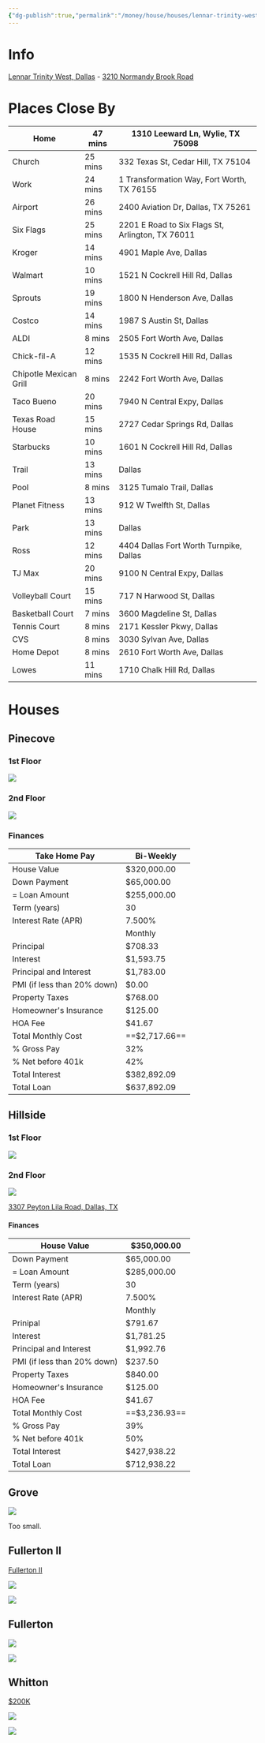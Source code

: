 ```yaml
---
{"dg-publish":true,"permalink":"/money/house/houses/lennar-trinity-west-dallas/","tags":["homes2023"],"created":"Jun 12, 2023, 8:24 PM"}
---
```



# Info

[Lennar Trinity West, Dallas](https://www.lennar.com/new-homes/texas/dallas-ft-worth/dallas/trinity-west) - [3210 Normandy Brook Road](https://goo.gl/maps/E9xtzgW8hmjzkXeZA)

# Places Close By

| Home                   | 47 mins | 1310 Leeward Ln, Wylie, TX 75098                 |
|------------------------|---------|--------------------------------------------------|
| Church                 | 25 mins | 332 Texas St, Cedar Hill, TX 75104               |
| Work                   | 24 mins | 1 Transformation Way, Fort Worth, TX 76155       |
| Airport                | 26 mins | 2400 Aviation Dr, Dallas, TX 75261               |
| Six Flags              | 25 mins | 2201 E Road to Six Flags St, Arlington, TX 76011 |
| Kroger                 | 14 mins | 4901 Maple Ave, Dallas                           |
| Walmart                | 10 mins | 1521 N Cockrell Hill Rd, Dallas                  |
| Sprouts                | 19 mins | 1800 N Henderson Ave, Dallas                     |
| Costco                 | 14 mins | 1987 S Austin St, Dallas                         |
| ALDI                   | 8 mins  | 2505 Fort Worth Ave, Dallas                      |
| Chick-fil-A            | 12 mins | 1535 N Cockrell Hill Rd, Dallas                  |
| Chipotle Mexican Grill | 8 mins  | 2242 Fort Worth Ave, Dallas                      |
| Taco Bueno             | 20 mins | 7940 N Central Expy, Dallas                      |
| Texas Road House       | 15 mins | 2727 Cedar Springs Rd, Dallas                    |
| Starbucks              | 10 mins | 1601 N Cockrell Hill Rd, Dallas                  |
| Trail                  | 13 mins | Dallas                                           |
| Pool                   | 8 mins  | 3125 Tumalo Trail, Dallas                        |
| Planet Fitness         | 13 mins | 912 W Twelfth St, Dallas                         |
| Park                   | 13 mins | Dallas                                           |
| Ross                   | 12 mins | 4404 Dallas Fort Worth Turnpike, Dallas          |
| TJ Max                 | 20 mins | 9100 N Central Expy, Dallas                      |
| Volleyball Court       | 15 mins | 717 N Harwood St, Dallas                         |
| Basketball Court       | 7 mins  | 3600 Magdeline St, Dallas                        |
| Tennis Court           | 8 mins  | 2171 Kessler Pkwy, Dallas                        |
| CVS                    | 8 mins  | 3030 Sylvan Ave, Dallas                          |
| Home Depot             | 8 mins  | 2610 Fort Worth Ave, Dallas                      |
| Lowes                  | 11 mins | 1710 Chalk Hill Rd, Dallas                       |

# Houses

## Pinecove

### 1st Floor

![](https://cdn.lennar.net/api/images/images/floorplans_v10/6059/54459/54459_flpDFW_2030_FP_Pinecove_FirstFloor_Overlay_cl_lg.svg?d=20230417T175145Z&w=2100)

### 2nd Floor

![](https://cdn.lennar.net/api/images/images/floorplans_v10/6059/54459/54459_flpDFW_2030_FP_Pinecove_SecondFloor_Overlay_cl_lg.svg?d=20230417T175145Z&w=2100)

### Finances

| Take Home Pay                | Bi-Weekly   |
|------------------------------|-------------|
| House Value                  | $320,000.00 |
| Down Payment                 | $65,000.00  |
| = Loan Amount                | $255,000.00 |
| Term (years)                 | 30          |
| Interest Rate (APR)          | 7.500%      |
|                              | Monthly     |
| Principal                    | $708.33     |
| Interest                     | $1,593.75   |
| Principal and Interest       | $1,783.00   |
| PMI (if less than 20% down)  | $0.00       |
| Property Taxes               | $768.00     |
| Homeowner's Insurance        | $125.00     |
| HOA Fee                      | $41.67      |
| Total Monthly Cost           | ==$2,717.66==   |
| % Gross Pay                  | 32%         |
| % Net before 401k            | 42%         |
| Total Interest               | $382,892.09 |
| Total Loan                   | $637,892.09 |



## Hillside

### 1st Floor

![](https://cdn.lennar.net/api/images/images/floorplans_v10/6059/54457/54457_flpDFW_Preserve_HoneyCreekCottage_FP_Hillside_1950_2040_FirstFloor_Overlay_lg.svg?d=20230417T175146Z&w=2100)

### 2nd Floor

![](https://cdn.lennar.net/api/images/images/floorplans_v10/6059/54457/54457_flpDFW_Preserve_HoneyCreekCottage_FP_Hillside_1950_2040_SecondFloor_Overlay_lg.svg?d=20230417T175146Z&w=2100)

[3307 Peyton Lila Road, Dallas, TX](https://www.lennar.com/new-homes/texas/dallas-ft-worth/dallas/trinity-west/hillside/14995532109)

#### Finances

| House Value                  | $350,000.00 |
|------------------------------|-------------|
| Down Payment                 | $65,000.00  |
| = Loan Amount                | $285,000.00 |
| Term (years)                 | 30          |
| Interest Rate (APR)          | 7.500%      |
|                              | Monthly     |
| Prinipal                     | $791.67     |
| Interest                     | $1,781.25   |
| Principal and Interest       | $1,992.76   |
| PMI (if less than 20% down)  | $237.50     |
| Property Taxes               | $840.00     |
| Homeowner's Insurance        | $125.00     |
| HOA Fee                      | $41.67      |
| Total Monthly Cost           | ==$3,236.93==   |
| % Gross Pay                  | 39%         |
| % Net before 401k            | 50%         |
| Total Interest               | $427,938.22 |
| Total Loan                   | $712,938.22 |


## Grove

![](https://cdn.lennar.net/api/images/images/floorplans_v10/6059/54460/54460_flpDFW_Highbridge_FP_Grove1004_Overlay_cl_lg.svg?d=20230417T175145Z&w=2100)

Too small.

## Fullerton II

[Fullerton II](https://www.lennar.com/new-homes/texas/dallas-ft-worth/princeton/cypress-creek/watermill-collection/fullerton-ii)

![](https://cdn.lennar.net/api/images/images/elevations_v10/7554/63701/63701_eleA_lg.png?d=20230608T151454Z&w=1050)

![](https://cdn.lennar.net/api/images/images/floorplans_v10/7554/63701/63701_flpDFW_3011_FP_FullertonII_Watermill_SierraVista_Overlay_lg.svg?d=20230608T151454Z&w=2100)

## Fullerton

![](https://cdn.lennar.net/api/images/images/elevations_v10/5253/57700/57700_eleAD8_lg.png?d=20230518T174701Z&w=1050)

![](https://cdn.lennar.net/api/images/images/floorplans_v10/5253/57700/57700_flpDFW_BluebonnetEstates_FP_Fullerton_3411_1302_Overlay_lg.svg?d=20230518T174701Z&w=2100)

## Whitton

[$200K](https://www.lennar.com/new-homes/texas/dallas-ft-worth/ennis/bluebonnet-estates/whitton/14988543k10)

![](https://cdn.lennar.net/api/images/images/elevations_v10/5788/46740/46740_eleAD8_lg.png?d=20230606T133604Z&w=1050)

![](https://cdn.lennar.net/api/images/images/floorplans_v10/5788/46740/46740_flpDFW_BluebonnetEstates_FP_Whitton_1522_3421_Overlay_lg.svg?d=20220912T212440Z&w=2100)